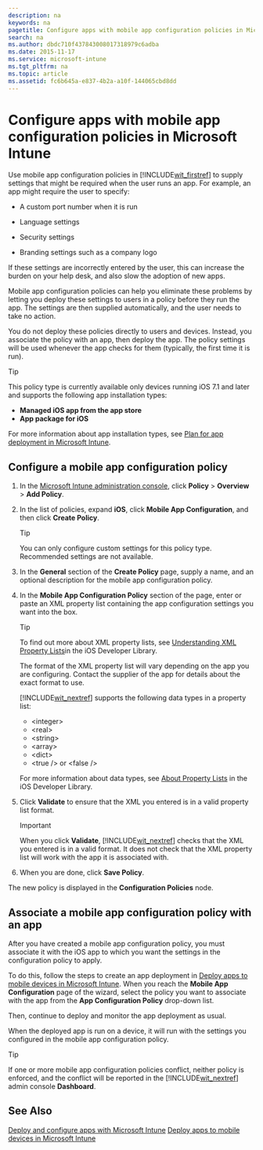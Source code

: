 ```yaml
---
description: na
keywords: na
pagetitle: Configure apps with mobile app configuration policies in Microsoft Intune
search: na
ms.author: dbdc710f437843008017318979c6adba
ms.date: 2015-11-17
ms.service: microsoft-intune
ms.tgt_pltfrm: na
ms.topic: article
ms.assetid: fc6b645a-e837-4b2a-a10f-144065cbd8dd
---
```

# Configure apps with mobile app configuration policies in Microsoft Intune
Use mobile app configuration policies in [!INCLUDE[wit_firstref](../Token/wit_firstref_md.md)] to supply settings that might be required when the user runs an app. For example, an app might require the user to specify:

- A custom port number when it is run

- Language settings

- Security settings

- Branding settings such as a company logo

If these settings are incorrectly entered by the user, this can increase the burden on your help desk, and also slow the adoption of new apps.

Mobile app configuration policies can help you eliminate these problems by letting you deploy these settings to users in a policy before they run the app. The settings are then supplied automatically, and the user needs to take no action.

You do not deploy these policies directly to users and devices. Instead, you associate the policy with an app, then deploy the app. The policy settings will be used whenever the app checks for them (typically, the first time it is run).

> [!TIP]
> This policy type is currently available only devices running iOS 7.1 and later and supports the following app installation types:
> 
> - **Managed iOS app from the app store**
> - **App package for iOS**
> 
> For more information about app installation types, see [Plan for app deployment in Microsoft Intune](../Topic/Plan_for_app_deployment_in_Microsoft_Intune.md).

## Configure a mobile app configuration policy

1. In the [Microsoft Intune administration console](https://manage.microsoft.com), click **Policy** &gt; **Overview** &gt; **Add Policy**.

2. In the list of policies, expand **iOS**, click **Mobile App Configuration**, and then click **Create Policy**.

   > [!TIP]
   > You can only configure custom settings for this policy type. Recommended settings are not available.

3. In the **General** section of the **Create Policy** page, supply a name, and an optional description for the mobile app configuration policy.

4. In the **Mobile App Configuration Policy** section of the page, enter or paste an  XML property list containing the app configuration settings you want into the box.

   > [!TIP]
   > To find out more about XML property lists, see [Understanding XML Property Lists](https://developer.apple.com/library/ios/documentation/Cocoa/Conceptual/PropertyLists/UnderstandXMLPlist/UnderstandXMLPlist.html)in the iOS Developer Library.
   > 
   > The format of the XML property list will vary depending on the app you are configuring. Contact the supplier of the app for details about the exact format to use.
   > 
   > [!INCLUDE[wit_nextref](../Token/wit_nextref_md.md)] supports the following data types in a property list:
   > 
   > - &lt;integer&gt;
   > - &lt;real&gt;
   > - &lt;string&gt;
   > - &lt;array&gt;
   > - &lt;dict&gt;
   > - &lt;true /&gt; or &lt;false /&gt;
   > 
   > For more information about data types, see [About Property Lists](https://developer.apple.com/library/ios/documentation/Cocoa/Conceptual/PropertyLists/AboutPropertyLists/AboutPropertyLists.html) in the iOS Developer Library.

5. Click **Validate** to ensure that the XML you entered is in a valid property list format.

   > [!IMPORTANT]
   > When you click **Validate**, [!INCLUDE[wit_nextref](../Token/wit_nextref_md.md)] checks that the XML you entered is in a valid format. It does not check that the XML property list will work with the app it is associated with.

6. When you are done, click **Save Policy**.

The new policy is displayed in the **Configuration Policies** node.

## Associate a mobile app configuration policy with an app
After you have created a mobile app configuration policy, you must associate it with the iOS app to which you want the settings in the configuration policy to apply.

To do this, follow the steps to create an app deployment in [Deploy apps to mobile devices in Microsoft Intune](../Topic/Deploy_apps_to_mobile_devices_in_Microsoft_Intune.md). When you reach the **Mobile App Configuration** page of the wizard, select the policy you want to associate with the app from the **App Configuration Policy** drop-down list.

Then, continue to deploy and monitor the app deployment as usual.

When the deployed app is run on a device, it will run with the settings you configured in the mobile app configuration policy.

> [!TIP]
> If one or more mobile app configuration policies conflict, neither policy is enforced, and the conflict will be reported in the [!INCLUDE[wit_nextref](../Token/wit_nextref_md.md)] admin console **Dashboard**.

## See Also
[Deploy and configure apps with Microsoft Intune](../Topic/Deploy_and_configure_apps_with_Microsoft_Intune.md)
[Deploy apps to mobile devices in Microsoft Intune](../Topic/Deploy_apps_to_mobile_devices_in_Microsoft_Intune.md)

